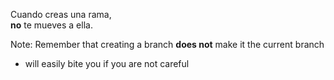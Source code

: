 Cuando creas una rama,<br/>**no** te mueves a ella.

Note:
Remember that creating a branch **does not** make it the current branch
- will easily bite you if you are not careful
